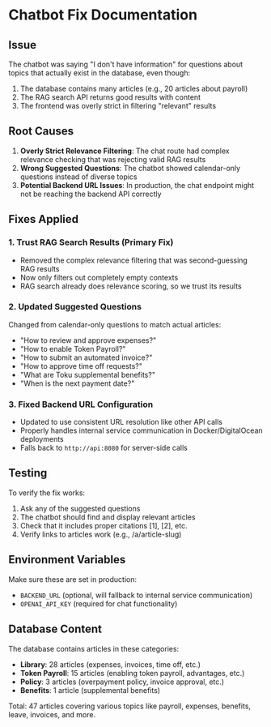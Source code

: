 # Chatbot Fix Documentation

## Issue
The chatbot was saying "I don't have information" for questions about topics that actually exist in the database, even though:
1. The database contains many articles (e.g., 20 articles about payroll)
2. The RAG search API returns good results with content
3. The frontend was overly strict in filtering "relevant" results

## Root Causes

1. **Overly Strict Relevance Filtering**: The chat route had complex relevance checking that was rejecting valid RAG results
2. **Wrong Suggested Questions**: The chatbot showed calendar-only questions instead of diverse topics
3. **Potential Backend URL Issues**: In production, the chat endpoint might not be reaching the backend API correctly

## Fixes Applied

### 1. Trust RAG Search Results (Primary Fix)
- Removed the complex relevance filtering that was second-guessing RAG results
- Now only filters out completely empty contexts
- RAG search already does relevance scoring, so we trust its results

### 2. Updated Suggested Questions
Changed from calendar-only questions to match actual articles:
- "How to review and approve expenses?"
- "How to enable Token Payroll?"
- "How to submit an automated invoice?"
- "How to approve time off requests?"
- "What are Toku supplemental benefits?"
- "When is the next payment date?"

### 3. Fixed Backend URL Configuration
- Updated to use consistent URL resolution like other API calls
- Properly handles internal service communication in Docker/DigitalOcean deployments
- Falls back to `http://api:8080` for server-side calls

## Testing

To verify the fix works:
1. Ask any of the suggested questions
2. The chatbot should find and display relevant articles
3. Check that it includes proper citations [1], [2], etc.
4. Verify links to articles work (e.g., /a/article-slug)

## Environment Variables

Make sure these are set in production:
- `BACKEND_URL` (optional, will fallback to internal service communication)
- `OPENAI_API_KEY` (required for chat functionality)

## Database Content

The database contains articles in these categories:
- **Library**: 28 articles (expenses, invoices, time off, etc.)
- **Token Payroll**: 15 articles (enabling token payroll, advantages, etc.)
- **Policy**: 3 articles (overpayment policy, invoice approval, etc.)
- **Benefits**: 1 article (supplemental benefits)

Total: 47 articles covering various topics like payroll, expenses, benefits, leave, invoices, and more.
